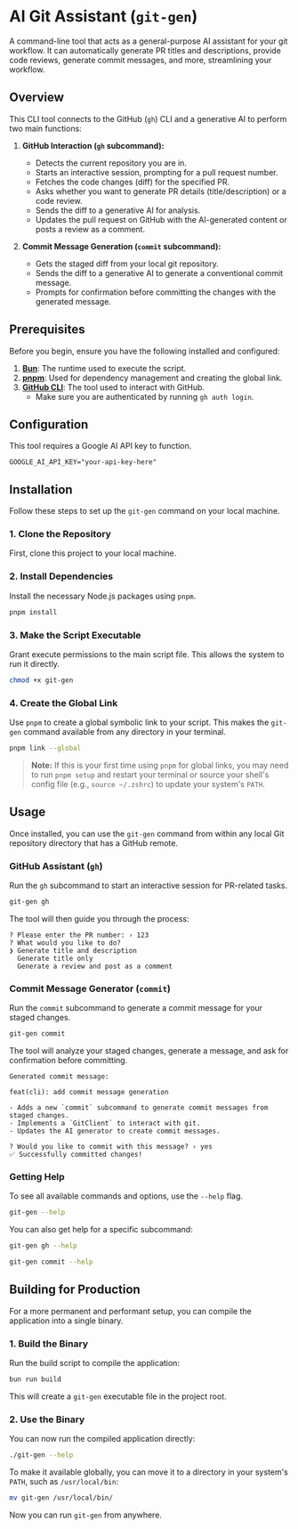 # AI Git Assistant (`git-gen`)

A command-line tool that acts as a general-purpose AI assistant for your git workflow. It can automatically generate PR titles and descriptions, provide code reviews, generate commit messages, and more, streamlining your workflow.

## Overview

This CLI tool connects to the GitHub (`gh`) CLI and a generative AI to perform two main functions:

1.  **GitHub Interaction (`gh` subcommand):**
    *   Detects the current repository you are in.
    *   Starts an interactive session, prompting for a pull request number.
    *   Fetches the code changes (diff) for the specified PR.
    *   Asks whether you want to generate PR details (title/description) or a code review.
    *   Sends the diff to a generative AI for analysis.
    *   Updates the pull request on GitHub with the AI-generated content or posts a review as a comment.

2.  **Commit Message Generation (`commit` subcommand):**
    *   Gets the staged diff from your local git repository.
    *   Sends the diff to a generative AI to generate a conventional commit message.
    *   Prompts for confirmation before committing the changes with the generated message.

## Prerequisites

Before you begin, ensure you have the following installed and configured:

1.  **[Bun](https://bun.sh/)**: The runtime used to execute the script.
2.  **[pnpm](https://pnpm.io/)**: Used for dependency management and creating the global link.
3.  **[GitHub CLI](https://cli.github.com/)**: The tool used to interact with GitHub.
    - Make sure you are authenticated by running `gh auth login`.

## Configuration

This tool requires a Google AI API key to function.

```env
GOOGLE_AI_API_KEY="your-api-key-here"
```

## Installation

Follow these steps to set up the `git-gen` command on your local machine.

### 1\. Clone the Repository

First, clone this project to your local machine.

### 2\. Install Dependencies

Install the necessary Node.js packages using `pnpm`.

```bash
pnpm install
```

### 3\. Make the Script Executable

Grant execute permissions to the main script file. This allows the system to run it directly.

```bash
chmod +x git-gen
```

### 4\. Create the Global Link

Use `pnpm` to create a global symbolic link to your script. This makes the `git-gen` command available from any directory in your terminal.

```bash
pnpm link --global
```

> **Note:** If this is your first time using `pnpm` for global links, you may need to run `pnpm setup` and restart your terminal or source your shell's config file (e.g., `source ~/.zshrc`) to update your system's `PATH`.

## Usage

Once installed, you can use the `git-gen` command from within any local Git repository directory that has a GitHub remote.

### GitHub Assistant (`gh`)

Run the `gh` subcommand to start an interactive session for PR-related tasks.

```bash
git-gen gh
```

The tool will then guide you through the process:

```
? Please enter the PR number: › 123
? What would you like to do?
❯ Generate title and description
  Generate title only
  Generate a review and post as a comment
```

### Commit Message Generator (`commit`)

Run the `commit` subcommand to generate a commit message for your staged changes.

```bash
git-gen commit
```

The tool will analyze your staged changes, generate a message, and ask for confirmation before committing.

```
Generated commit message:

feat(cli): add commit message generation

- Adds a new `commit` subcommand to generate commit messages from staged changes.
- Implements a `GitClient` to interact with git.
- Updates the AI generator to create commit messages.

? Would you like to commit with this message? › yes
✅ Successfully committed changes!
```

### Getting Help

To see all available commands and options, use the `--help` flag.

```bash
git-gen --help
```

You can also get help for a specific subcommand:

```bash
git-gen gh --help
```

```bash
git-gen commit --help
```

## Building for Production

For a more permanent and performant setup, you can compile the application into a single binary.

### 1. Build the Binary

Run the build script to compile the application:

```bash
bun run build
```

This will create a `git-gen` executable file in the project root.

### 2. Use the Binary

You can now run the compiled application directly:

```bash
./git-gen --help
```

To make it available globally, you can move it to a directory in your system's `PATH`, such as `/usr/local/bin`:

```bash
mv git-gen /usr/local/bin/
```

Now you can run `git-gen` from anywhere.
